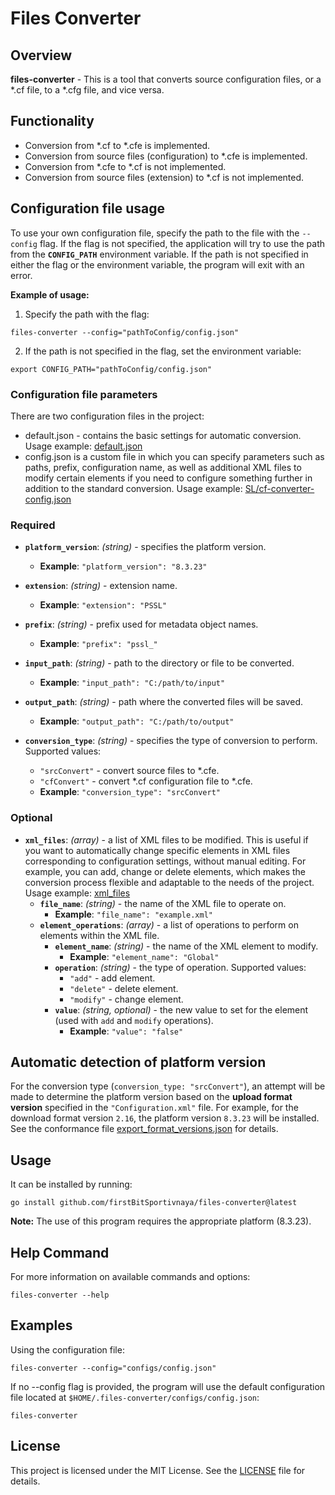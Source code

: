 # Files Converter

## Overview

**files-converter** - This is a tool that converts source configuration files, or a *.cf file, to a *.cfg file, and vice versa.

## Functionality

- Conversion from *.cf to *.cfe is implemented.
- Conversion from source files (configuration) to *.cfe is implemented.
- Conversion from *.cfe to *.cf is not implemented.
- Conversion from source files (extension) to *.cf is not implemented.

## Configuration file usage

To use your own configuration file, specify the path to the file with the `--config` flag. If the flag is not specified, the application will try to use the path from the **`CONFIG_PATH`** environment variable. If the path is not specified in either the flag or the environment variable, the program will exit with an error.

**Example of usage:**

1. Specify the path with the flag:
```shell
files-converter --config="pathToConfig/config.json"
```

2. If the path is not specified in the flag, set the environment variable:
```shell
export CONFIG_PATH="pathToConfig/config.json"
```

### Configuration file parameters

There are two configuration files in the project:
- default.json - contains the basic settings for automatic conversion. Usage example: [default.json](pkg/config/default.json)
- config.json is a custom file in which you can specify parameters such as paths, prefix, configuration name, as well as additional XML files to modify certain elements if you need to configure something further in addition to the standard conversion. Usage example: [SL/cf-converter-config.json](https://github.com/firstBitSportivnaya/PSL/blob/develop/cfe-converter-config.json)

### Required

- **`platform_version`**: *(string)* - specifies the platform version.
  - **Example**: `"platform_version": "8.3.23"`

- **`extension`**: *(string)* - extension name.
  - **Example**: `"extension": "PSSL"`

- **`prefix`**: *(string)* - prefix used for metadata object names.
  - **Example**: `"prefix": "pssl_"`

- **`input_path`**: *(string)* - path to the directory or file to be converted.
  - **Example**: `"input_path": "C:/path/to/input"`

- **`output_path`**: *(string)* - path where the converted files will be saved.
  - **Example**: `"output_path": "C:/path/to/output"`

- **`conversion_type`**: *(string)* - specifies the type of conversion to perform. Supported values:
  - `"srcConvert"` - convert source files to *.cfe.
  - `"cfConvert"` - convert *.cf configuration file to *.cfe.
  - **Example**: `"conversion_type": "srcConvert"`

### Optional

- **`xml_files`**: *(array)* - a list of XML files to be modified. This is useful if you want to automatically change specific elements in XML files corresponding to configuration settings, without manual editing. For example, you can add, change or delete elements, which makes the conversion process flexible and adaptable to the needs of the project. Usage example: [xml_files](pkg/config/default.json#3)
  - **`file_name`**: *(string)* - the name of the XML file to operate on.
    - **Example**: `"file_name": "example.xml"`
  - **`element_operations`**: *(array)* - a list of operations to perform on elements within the XML file.
    - **`element_name`**: *(string)* - the name of the XML element to modify.
      - **Example**: `"element_name": "Global"`
    - **`operation`**: *(string)* - the type of operation. Supported values: 
      - `"add"` - add element.
      - `"delete"` - delete element.
      - `"modify"` - change element.
    - **`value`**: *(string, optional)* - the new value to set for the element (used with `add` and `modify` operations).
      - **Example**: `"value": "false"`

## Automatic detection of platform version

For the conversion type (`conversion_type: "srcConvert"`), an attempt will be made to determine the platform version based on the **upload format version** specified in the `"Configuration.xml"` file. For example, for the download format version `2.16`, the platform version `8.3.23` will be installed. See the conformance file [export_format_versions.json](pkg/export_format/export_format_versions.json) for details.

## Usage

It can be installed by running:

``` shell
go install github.com/firstBitSportivnaya/files-converter@latest
```

**Note:**  The use of this program requires the appropriate platform (8.3.23).

## Help Command

For more information on available commands and options:

``` shell
files-converter --help
```

## Examples

Using the configuration file:

``` shell
files-converter --config="configs/config.json"
```

If no --config flag is provided, the program will use the default configuration file located at `$HOME/.files-converter/configs/config.json`:

``` shell
files-converter
```

## License

This project is licensed under the MIT License. See the [LICENSE](LICENSE) file for details.
